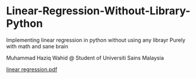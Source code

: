 # Linear-Regression-Without-Library-Python

Implementing linear regression in python without using any librayr
Purely with math and sane brain

Muhammad Haziq Wahid @ Student of Universiti Sains Malaysia

[linear regression.pdf](https://github.com/HaziqWahid/Linear-Regression-Without-Library/files/10094568/linear.regression.pdf)
